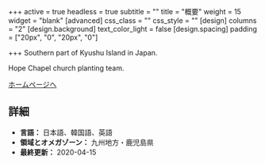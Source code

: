 +++
active = true
headless = true
subtitle = ""
title = "概要"
weight = 15
widget = "blank"
[advanced]
css_class = ""
css_style = ""
[design]
columns = "2"
[design.background]
text_color_light = false
[design.spacing]
padding = ["20px", "0", "20px", "0"]

+++
Southern part of Kyushu Island in Japan.

Hope Chapel church planting team.

[ホームページへ](http://hopekago.luna.weblife.me/index.html)

## 詳細

* **言語：** 日本語、韓国語、英語
* **領域とオメガゾーン：** 九州地方・鹿児島県
* **最終更新：** 2020-04-15